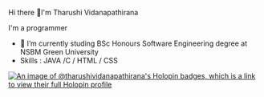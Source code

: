 Hi there 👋I'm Tharushi Vidanapathirana

I'm  a programmer 

- 🌱 I’m currently studing BSc Honours Software Engineering degree at NSBM Green University
- Skills : JAVA /C /  HTML / CSS

[![An image of @tharushividanapathirana's Holopin badges, which is a link to view their full Holopin profile](https://holopin.me/tharushividanapathirana)](https://holopin.io/@tharushividanapathirana)
